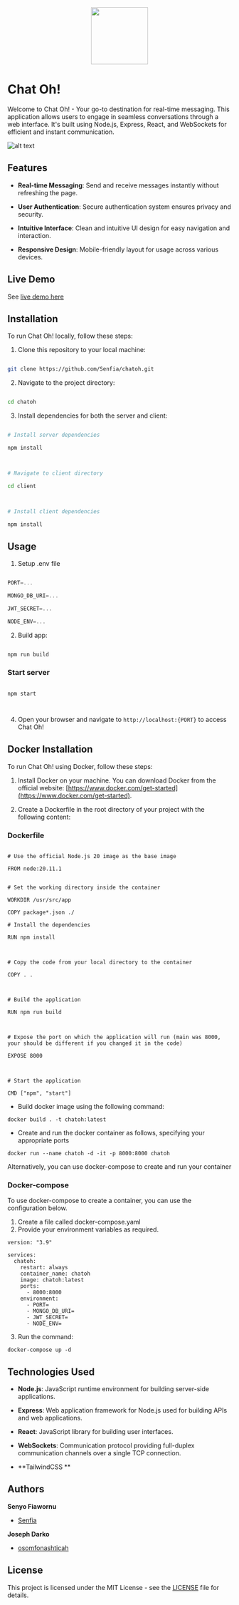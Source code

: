 <div align="center" width="100%">
    <img src="./frontend/public/logo.png" width="128" alt="" />
</div>

# Chat Oh!

Welcome to Chat Oh! - Your go-to destination for real-time messaging. This application allows users to engage in seamless conversations through a web interface. It's built using Node.js, Express, React, and WebSockets for efficient and instant communication.

![alt text](https://github.com/Senfia/chatoh/blob/main/chatoh-mockup-.png?raw=true)

## Features

- **Real-time Messaging**: Send and receive messages instantly without refreshing the page.

- **User Authentication**: Secure authentication system ensures privacy and security.

- **Intuitive Interface**: Clean and intuitive UI design for easy navigation and interaction.

- **Responsive Design**: Mobile-friendly layout for usage across various devices.

## Live Demo

See [live demo here](https://chat-oh.cubemite.com/)

## Installation

To run Chat Oh! locally, follow these steps:

1. Clone this repository to your local machine:

```bash

git clone https://github.com/Senfia/chatoh.git

```

2. Navigate to the project directory:

```bash

cd chatoh

```

3. Install dependencies for both the server and client:

```bash

# Install server dependencies

npm install



# Navigate to client directory

cd client



# Install client dependencies

npm install

```

## Usage

1. Setup .env file

```js

PORT=...

MONGO_DB_URI=...

JWT_SECRET=...

NODE_ENV=...

```

2. Build app:

```bash

npm run build

```

### Start server

```

npm start



```

4. Open your browser and navigate to `http://localhost:{PORT}` to access Chat Oh!

## Docker Installation

To run Chat Oh! using Docker, follow these steps:

1. Install Docker on your machine. You can download Docker from the official website: [https://www.docker.com/get-started](https://www.docker.com/get-started).

2. Create a Dockerfile in the root directory of your project with the following content:

### Dockerfile

```

# Use the official Node.js 20 image as the base image

FROM node:20.11.1


# Set the working directory inside the container

WORKDIR /usr/src/app

COPY package*.json ./

# Install the dependencies

RUN npm install



# Copy the code from your local directory to the container

COPY . .



# Build the application

RUN npm run build



# Expose the port on which the application will run (main was 8000, your should be different if you changed it in the code)

EXPOSE 8000



# Start the application

CMD ["npm", "start"]

```

- Build docker image using the following command:

```
docker build . -t chatoh:latest
```

- Create and run the docker container as follows, specifying your appropriate ports

```
docker run --name chatoh -d -it -p 8000:8000 chatoh
```

Alternatively, you can use docker-compose to create and run your container

### Docker-compose

To use docker-compose to create a container, you can use the configuration below.

1. Create a file called docker-compose.yaml
2. Provide your environment variables as required.

```
version: "3.9"

services:
  chatoh:
    restart: always
    container_name: chatoh
    image: chatoh:latest
    ports:
      - 8000:8000
    environment:
      - PORT=
      - MONGO_DB_URI=
      - JWT_SECRET=
      - NODE_ENV=
```

3. Run the command:

```
docker-compose up -d
```

## Technologies Used

- **Node.js**: JavaScript runtime environment for building server-side applications.

- **Express**: Web application framework for Node.js used for building APIs and web applications.

- **React**: JavaScript library for building user interfaces.

- **WebSockets**: Communication protocol providing full-duplex communication channels over a single TCP connection.

- **TailwindCSS **

## Authors

**Senyo Fiawornu**

- [Senfia](https://github.com/Senfia)

**Joseph Darko**

- [osomfonashticah](https://github.com/osomfonashticah)

## License

This project is licensed under the MIT License - see the [LICENSE](LICENSE) file for details.
